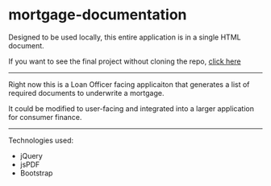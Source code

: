 # mortgage-documentation

Designed to be used locally, this entire application is in a single HTML document. 

If you want to see the final project without cloning the repo, [click here](https://dwilli77.github.io/mortgage-documentation/)

---

Right now this is a Loan Officer facing applicaiton that generates a list of required documents to underwrite a mortgage.

It could be modified to user-facing and integrated into a larger application for consumer finance.

--- 

Technologies used: 
  * jQuery
  * jsPDF
  * Bootstrap
